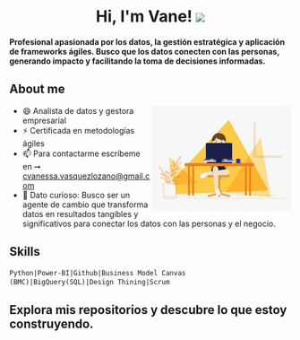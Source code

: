 <h1 align="center"> Hi, I'm Vane! <img src="https://media.giphy.com/media/hvRJCLFzcasrR4ia7z/giphy.gif" width="35"></h1>

#### Profesional apasionada por los datos, la gestión estratégica y aplicación de frameworks ágiles. Busco que los datos conecten con las personas, generando impacto y facilitando la toma de decisiones informadas. 

## About me
<picture> <img align="right" src="https://raw.githubusercontent.com/Vanessa-VasquezLozano/Vanessa-VasquezLozano/main/girl.gif" width = 250px></picture>
<p align="left">


- 😄 Analista de datos y gestora empresarial 
- ⚡ Certificada en metodologías ágiles 
- 📫 Para contactarme escríbeme en ➞ cvanessa.vasquezlozano@gmail.com
- 💬 Dato curioso: Busco ser un agente de cambio que transforma datos en resultados tangibles y significativos para conectar los datos con las personas y el negocio.


## Skills 

    Python|Power-BI|Github|Business Model Canvas (BMC)|BigQuery(SQL)|Design Thining|Scrum
    
## Explora mis repositorios y descubre lo que estoy construyendo. 




